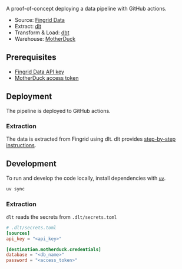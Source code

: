 A proof-of-concept deploying a data pipeline with GitHub actions.

* Source: [Fingrid Data](https://data.fingrid.fi/en)
* Extract: [dlt](https://dlthub.com/)
* Transform & Load: [dbt](https://www.getdbt.com/)
* Warehouse: [MotherDuck](https://www.getdbt.com/)

## Prerequisites

* [Fingrid Data API key](https://data.fingrid.fi/en/instructions)
* [MotherDuck access token](https://motherduck.com/docs/key-tasks/authenticating-and-connecting-to-motherduck/authenticating-to-motherduck/#authentication-using-an-access-token)

## Deployment

The pipeline is deployed to GitHub actions.

### Extraction

The data is extracted from Fingrid using dlt.
dlt provides [step-by-step instructions](https://dlthub.com/docs/walkthroughs/deploy-a-pipeline/deploy-with-github-actions).


## Development

To run and develop the code locally, install dependencies with [`uv`](https://docs.astral.sh/uv/).
```bash
uv sync
```

### Extraction

`dlt` reads the secrets from `.dlt/secrets.toml`

```toml
# .dlt/secrets.toml
[sources]
api_key = "<api_key>"

[destination.motherduck.credentials]
database = "<db_name>"
password = "<access_token>"
```
